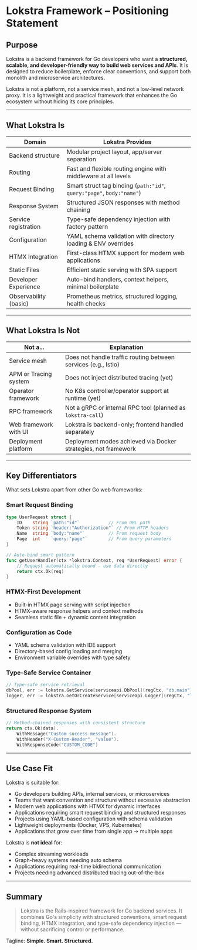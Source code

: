 # Lokstra Framework – Positioning Statement

## Purpose

Lokstra is a backend framework for Go developers who want a **structured, scalable, and developer-friendly way to build web services and APIs**. It is designed to reduce boilerplate, enforce clear conventions, and support both monolith and microservice architectures.

Lokstra is not a platform, not a service mesh, and not a low-level network proxy. It is a lightweight and practical framework that enhances the Go ecosystem without hiding its core principles.

---

## What Lokstra **Is**

| Domain                | Lokstra Provides                                               |
| --------------------- | -------------------------------------------------------------- |
| Backend structure     | Modular project layout, app/server separation                  |
| Routing               | Fast and flexible routing engine with middleware at all levels |
| Request Binding       | Smart struct tag binding (`path:"id"`, `query:"page"`, `body:"name"`) |
| Response System       | Structured JSON responses with method chaining                 |
| Service registration  | Type-safe dependency injection with factory pattern           |
| Configuration         | YAML schema validation with directory loading & ENV overrides |
| HTMX Integration      | First-class HTMX support for modern web applications          |
| Static Files          | Efficient static serving with SPA support                     |
| Developer Experience  | Auto-bind handlers, context helpers, minimal boilerplate      |
| Observability (basic) | Prometheus metrics, structured logging, health checks         |

---

## What Lokstra **Is Not**

| Not a...              | Explanation                                                    |
| --------------------- | -------------------------------------------------------------- |
| Service mesh          | Does not handle traffic routing between services (e.g., Istio) |
| APM or Tracing system | Does not inject distributed tracing (yet)                      |
| Operator framework    | No K8s controller/operator support at runtime (yet)            |
| RPC framework         | Not a gRPC or internal RPC tool (planned as `lokstra-call`)    |
| Web framework with UI | Lokstra is backend-only; frontend handled separately           |
| Deployment platform  | Deployment modes achieved via Docker strategies, not framework |

---

## Key Differentiators

What sets Lokstra apart from other Go web frameworks:

### Smart Request Binding
```go
type UserRequest struct {
    ID    string `path:"id"`           // From URL path
    Token string `header:"Authorization"` // From HTTP headers  
    Name  string `body:"name"`         // From request body
    Page  int    `query:"page"`        // From query parameters
}

// Auto-bind smart pattern
func getUserHandler(ctx *lokstra.Context, req *UserRequest) error {
    // Request automatically bound - use data directly
    return ctx.Ok(req)
}
```

### HTMX-First Development
- Built-in HTMX page serving with script injection
- HTMX-aware response helpers and context methods
- Seamless static file + dynamic content integration

### Configuration as Code
- YAML schema validation with IDE support
- Directory-based config loading and merging
- Environment variable overrides with type safety

### Type-Safe Service Container
```go
// Type-safe service retrieval
dbPool, err := lokstra.GetService[serviceapi.DbPool](regCtx, "db.main")
logger, err := lokstra.GetOrCreateService[serviceapi.Logger](regCtx, "logger", "info")
```

### Structured Response System
```go
// Method-chained responses with consistent structure
return ctx.Ok(data).
    WithMessage("Custom success message").
    WithHeader("X-Custom-Header", "value").
    WithResponseCode("CUSTOM_CODE")
```

---

## Use Case Fit

Lokstra is suitable for:

* Go developers building APIs, internal services, or microservices
* Teams that want convention and structure without excessive abstraction
* Modern web applications with HTMX for dynamic interfaces
* Applications requiring smart request binding and structured responses
* Projects using YAML-based configuration with schema validation
* Lightweight deployments (Docker, VPS, Kubernetes)
* Applications that grow over time from single app → multiple apps

Lokstra is **not ideal** for:

* Complex streaming workloads
* Graph-heavy systems needing auto schema
* Applications requiring real-time bidirectional communication
* Projects needing advanced distributed tracing out-of-the-box

---

## Summary

> Lokstra is the Rails-inspired framework for Go backend services. It combines Go's simplicity with structured conventions, smart request binding, HTMX integration, and type-safe dependency injection — without sacrificing control or performance.

Tagline: **Simple. Smart. Structured.**
